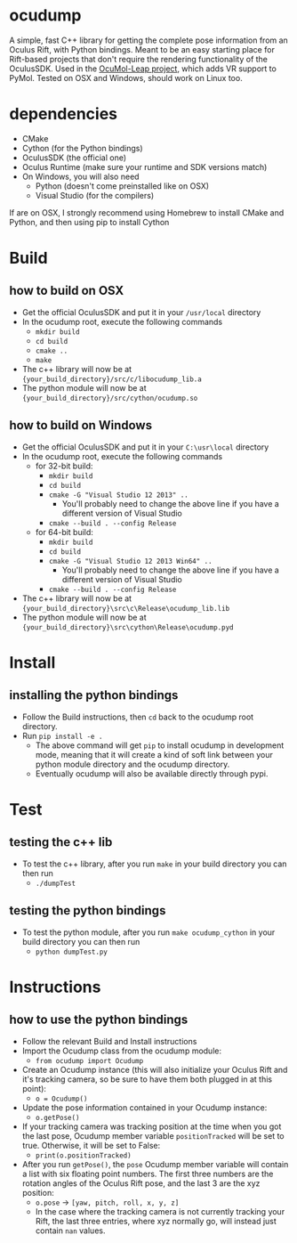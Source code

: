 # ocudump
A simple, fast C++ library for getting the complete pose information from an Oculus Rift, with Python bindings. Meant to be an easy starting place for Rift-based projects that don't require the rendering functionality of the OculusSDK. Used in the [OcuMol-Leap project](https://github.com/lqtza/OcuMOL_Leap), which adds VR support to PyMol. Tested on OSX and Windows, should work on Linux too.

# dependencies
- CMake
- Cython (for the Python bindings)
- OculusSDK (the official one)
- Oculus Runtime (make sure your runtime and SDK versions match)
- On Windows, you will also need
    - Python (doesn't come preinstalled like on OSX)
    - Visual Studio (for the compilers)

If are on OSX, I strongly recommend using Homebrew to install CMake and Python, and then using pip to install Cython

# Build
## how to build on OSX
- Get the official OculusSDK and put it in your `/usr/local` directory
- In the ocudump root, execute the following commands
    - `mkdir build`
    - `cd build`
    - `cmake ..`
    - `make`
- The c++ library will now be at `{your_build_directory}/src/c/libocudump_lib.a`
- The python module will now be at `{your_build_directory}/src/cython/ocudump.so`

## how to build on Windows
- Get the official OculusSDK and put it in your `C:\usr\local` directory
- In the ocudump root, execute the following commands
    - for 32-bit build:
        - `mkdir build`
        - `cd build`
        - `cmake -G "Visual Studio 12 2013" ..`
            - You'll probably need to change the above line if you have a different version of Visual Studio
        - `cmake --build . --config Release`
    - for 64-bit build:
        - `mkdir build`
        - `cd build`
        - `cmake -G "Visual Studio 12 2013 Win64" ..`
            - You'll probably need to change the above line if you have a different version of Visual Studio
        - `cmake --build . --config Release`
- The c++ library will now be at `{your_build_directory}\src\c\Release\ocudump_lib.lib`
- The python module will now be at `{your_build_directory}\src\cython\Release\ocudump.pyd`

# Install
## installing the python bindings
- Follow the Build instructions, then `cd` back to the ocudump root directory.
- Run `pip install -e .` 
  - The above command will get `pip` to install ocudump in development mode, meaning that it will create a kind of soft link between your python module directory and the ocudump directory.
  - Eventually ocudump will also be available directly through pypi.

# Test
## testing the c++ lib
- To test the c++ library, after you run `make` in your build directory you can then run
    - `./dumpTest`
## testing the python bindings
- To test the python module, after you run `make ocudump_cython` in your build directory you can then run
    - `python dumpTest.py`

# Instructions
## how to use the python bindings
- Follow the relevant Build and Install instructions
- Import the Ocudump class from the ocudump module:
    - `from ocudump import Ocudump`
- Create an Ocudump instance (this will also initialize your Oculus Rift and it's tracking camera, so be sure to have them both plugged in at this point):
    - `o = Ocudump()`
- Update the pose information contained in your Ocudump instance:
    - `o.getPose()`
- If your tracking camera was tracking position at the time when you got the last pose, Ocudump member variable `positionTracked` will be set to true. Otherwise, it will be set to False:
    - `print(o.positionTracked)`
- After you run `getPose()`, the `pose` Ocudump member variable will contain a list with six floating point numbers. The first three numbers are the rotation angles of the Oculus Rift pose, and the last 3 are the xyz position:
    - `o.pose` -> `[yaw, pitch, roll, x, y, z]`
    - In the case where the tracking camera is not currently tracking your Rift, the last three entries, where xyz normally go, will instead just contain `nan` values.
